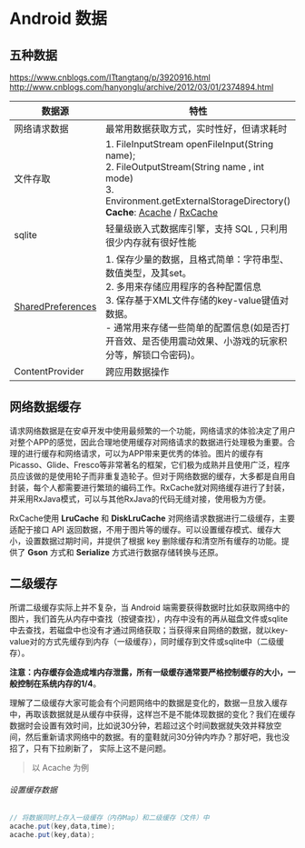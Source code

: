 # Android 数据


## 五种数据
https://www.cnblogs.com/ITtangtang/p/3920916.html 
http://www.cnblogs.com/hanyonglu/archive/2012/03/01/2374894.html 

| 数据源 |   特性 |
| -- | -- |
| 网络请求数据 | 最常用数据获取方式，实时性好，但请求耗时 |
| 文件存取 | 1. FileInputStream openFileInput(String name); <br> 2.  FileOutputStream(String name , int mode) <br> 3. Environment.getExternalStorageDirectory() <br> **Cache**: [Acache](https://github.com/yangfuhai/ASimpleCache/tree/master/AsimpleCacheDemo/ASimpleCache/org/afinal/simplecache) / [RxCache](https://github.com/LtLei/RxCache) |
| sqlite | 轻量级嵌入式数据库引擎，支持 SQL , 只利用很少内存就有很好性能   |
| [SharedPreferences](./SharedPreference.md) | 1. 保存少量的数据，且格式简单：字符串型、数值类型，及其set。<br>2. 多用来存储应用程序的各种配置信息<br>3. 保存基于XML文件存储的key-value键值对数据。<br>- 通常用来存储一些简单的配置信息(如是否打开音效、是否使用震动效果、小游戏的玩家积分等，解锁口令密码)。 |
| ContentProvider |  跨应用数据操作 |

## 网络数据缓存

请求网络数据是在安卓开发中使用最频繁的一个功能，网络请求的体验决定了用户对整个APP的感觉，因此合理地使用缓存对网络请求的数据进行处理极为重要。合理的进行缓存和网络请求，可以为APP带来更优秀的体验。图片的缓存有Picasso、Glide、Fresco等非常著名的框架，它们极为成熟并且使用广泛，程序员应该做的是使用轮子而非重复造轮子。但对于网络数据的缓存，大多都是自用自封装，每个人都需要进行繁琐的编码工作。RxCache就对网络缓存进行了封装，并采用RxJava模式，可以与其他RxJava的代码无缝对接，使用极为方便。

RxCache使用 **LruCache** 和 **DiskLruCache** 对网络请求数据进行二级缓存，主要适配于接口 API 返回数据，不用于图片等的缓存。可以设置缓存模式、缓存大小，设置数据过期时间，并提供了根据 key 删除缓存和清空所有缓存的功能。提供了 **Gson** 方式和 **Serialize** 方式进行数据存储转换与还原。

## 二级缓存

所谓二级缓存实际上并不复杂，当 Android 端需要获得数据时比如获取网络中的图片，我们首先从内存中查找（按键查找），内存中没有的再从磁盘文件或sqlite中去查找，若磁盘中也没有才通过网络获取；当获得来自网络的数据，就以key-value对的方式先缓存到内存（一级缓存），同时缓存到文件或sqlite中（二级缓存）。

**注意：**内存缓存会造成堆内存泄露，所有一级缓存通常要严格控制缓存的大小，一般控制在**系统内存的1/4**。

理解了二级缓存大家可能会有个问题网络中的数据是变化的，数据一旦放入缓存中，再取该数据就是从缓存中获得，这样岂不是不能体现数据的变化？我们在缓存数据时会设置有效时间，比如说30分钟，若超过这个时间数据就失效并释放空间，然后重新请求网络中的数据。有的童鞋就问30分钟内咋办？那好吧，我也没招了，只有下拉刷新了， 实际上这不是问题。

> 以 Acache 为例

###### 设置缓存数据 
```java
// 将数据同时上存入一级缓存（内存Map）和二级缓存（文件）中
acache.put(key,data,time);
acache.put(key,data);  
```